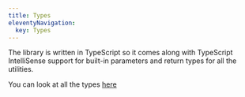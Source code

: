 ```yaml
---
title: Types
eleventyNavigation:
  key: Types
---
```


The library is written in TypeScript so it comes along with TypeScript IntelliSense support for built-in parameters and return types for all the utilities.

You can look at all the types [here](https://github.com/prjctimg/huetiful/blob/main/src/paramTypes.d.ts)
